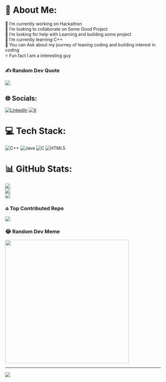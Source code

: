 # 💫 About Me:
🔭 I’m currently working on Hackathon<br>👯 I’m looking to collaborate on Some Good Project <br>🤝 I’m looking for help with Learning and building some project<br>🌱 I’m currently learning C++<br>💬 You can Ask about my journey of leaning coding and building interest in coding<br>⚡ Fun fact I am a interesting guy 

### ✍️ Random Dev Quote
![](https://quotes-github-readme.vercel.app/api?type=horizontal&theme=light)

## 🌐 Socials:
[![LinkedIn](https://img.shields.io/badge/LinkedIn-%230077B5.svg?logo=linkedin&logoColor=white)](https://linkedin.com/in/keshav-jindal-092088291) [![X](https://img.shields.io/badge/X-black.svg?logo=X&logoColor=white)](https://x.com/@keshav4120) 

# 💻 Tech Stack:
![C++](https://img.shields.io/badge/c++-%2300599C.svg?style=for-the-badge&logo=c%2B%2B&logoColor=white) ![Java](https://img.shields.io/badge/java-%23ED8B00.svg?style=for-the-badge&logo=openjdk&logoColor=white) ![C](https://img.shields.io/badge/c-%2300599C.svg?style=for-the-badge&logo=c&logoColor=white) ![HTML5](https://img.shields.io/badge/html5-%23E34F26.svg?style=for-the-badge&logo=html5&logoColor=white)
# 📊 GitHub Stats:
![](https://github-readme-stats.vercel.app/api?username=Keshav4120&theme=blue-green&hide_border=false&include_all_commits=false&count_private=false)<br/>
![](https://github-readme-streak-stats.herokuapp.com/?user=Keshav4120&theme=blue-green&hide_border=false)<br/>
![](https://github-readme-stats.vercel.app/api/top-langs/?username=Keshav4120&theme=blue-green&hide_border=false&include_all_commits=false&count_private=false&layout=compact)


### 🔝 Top Contributed Repo
![](https://github-contributor-stats.vercel.app/api?username=Keshav4120&limit=5&theme=dark&combine_all_yearly_contributions=true)

### 😂 Random Dev Meme
<img src='https://memer-new.vercel.app/' style="height: 400px;"/>

---
[![](https://visitcount.itsvg.in/api?id=Keshav4120&icon=2&color=0)](https://visitcount.itsvg.in)

<!-- Proudly created with GPRM ( https://gprm.itsvg.in ) -->
